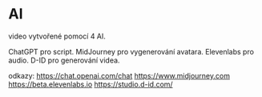 # AI

video vytvořené pomocí 4 AI.

ChatGPT pro script.
MidJourney pro vygenerování avatara.
Elevenlabs pro audio.
D-ID pro generování videa.



odkazy:
https://chat.openai.com/chat
https://www.midjourney.com
https://beta.elevenlabs.io
https://studio.d-id.com/
